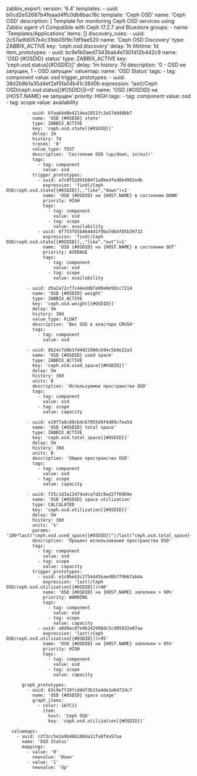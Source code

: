 zabbix_export:
  version: '6.4'
  templates:
    - uuid: b0cd2e52687b4feaad4ffc0db6bac16c
      template: 'Ceph OSD'
      name: 'Ceph OSD'
      description: |
        Template for monitoring Ceph OSD services using Zabbix agent v1
        Compatible with Ceph 17.2.7 and Bluestore
      groups:
        - name: 'Templates/Applications'
      items: []
      discovery_rules:
        - uuid: 2c57adfd057e4c31bb05f9c7df9ae520
          name: 'Ceph OSD Discovery'
          type: ZABBIX_ACTIVE
          key: 'ceph.osd.discovery'
          delay: 1h
          lifetime: 1d
          item_prototypes:
            - uuid: bc9e1b0aed7343bab4e1301d12b442c9
              name: 'OSD {#OSDID} status'
              type: ZABBIX_ACTIVE
              key: 'ceph.osd.status[{#OSDID}]'
              delay: 1m
              history: 7d
              description: '0 - OSD не запущен, 1 - OSD запущен'
              valuemap:
                name: 'OSD Status'
              tags:
                - tag: component
                  value: osd
              trigger_prototypes:
                - uuid: 38d2b8b1a35d4ef2af5fa04b41c38d0b
                  expression: 'last(/Ceph OSD/ceph.osd.status[{#OSDID}])=0'
                  name: 'OSD {#OSDID} на {HOST.NAME} не запущен'
                  priority: HIGH
                  tags:
                    - tag: component
                      value: osd
                    - tag: scope
                      value: availability
            
            - uuid: 6faa64d0e4214ea1851fc3a57dd48bb7
              name: 'OSD {#OSDID} state'
              type: ZABBIX_ACTIVE
              key: 'ceph.osd.state[{#OSDID}]'
              delay: 2m
              history: 7d
              trends: '0'
              value_type: TEXT
              description: 'Состояние OSD (up/down, in/out)'
              tags:
                - tag: component
                  value: osd
              trigger_prototypes:
                - uuid: a7c9f52d91b84f1a8bedfed8b4992e4b
                  expression: 'find(/Ceph OSD/ceph.osd.state[{#OSDID}],,"like","down")=1'
                  name: 'OSD {#OSDID} на {HOST.NAME} в состоянии DOWN'
                  priority: HIGH
                  tags:
                    - tag: component
                      value: osd
                    - tag: scope
                      value: availability
                - uuid: 8f753fb5b4644d1f9ba7d84f05b39732
                  expression: 'find(/Ceph OSD/ceph.osd.state[{#OSDID}],,"like","out")=1'
                  name: 'OSD {#OSDID} на {HOST.NAME} в состоянии OUT'
                  priority: AVERAGE
                  tags:
                    - tag: component
                      value: osd
                    - tag: scope
                      value: availability
            
            - uuid: d5a2a72cf7c44edd87e00e0e50cc7214
              name: 'OSD {#OSDID} weight'
              type: ZABBIX_ACTIVE
              key: 'ceph.osd.weight[{#OSDID}]'
              delay: 5m
              history: 30d
              value_type: FLOAT
              description: 'Вес OSD в кластере CRUSH'
              tags:
                - tag: component
                  value: osd
            
            - uuid: 8b24c7d8b1fd4921986cb94c5b9e22a3
              name: 'OSD {#OSDID} used space'
              type: ZABBIX_ACTIVE
              key: 'ceph.osd.used_space[{#OSDID}]'
              delay: 5m
              history: 30d
              units: B
              description: 'Используемое пространство OSD'
              tags:
                - tag: component
                  value: osd
                - tag: scope
                  value: capacity
            
            - uuid: e19f7a8c80cb4c67955d9f4d89cfea5d
              name: 'OSD {#OSDID} total space'
              type: ZABBIX_ACTIVE
              key: 'ceph.osd.total_space[{#OSDID}]'
              delay: 5m
              history: 30d
              units: B
              description: 'Общее пространство OSD'
              tags:
                - tag: component
                  value: osd
                - tag: scope
                  value: capacity
            
            - uuid: f25c1d3a12474a4cafd2c9ad27f69b9e
              name: 'OSD {#OSDID} space utilization'
              type: CALCULATED
              key: 'ceph.osd.utilization[{#OSDID}]'
              delay: 5m
              history: 30d
              units: '%'
              params: '100*last("ceph.osd.used_space[{#OSDID}]")/last("ceph.osd.total_space[{#OSDID}]")'
              description: 'Процент использования пространства OSD'
              tags:
                - tag: component
                  value: osd
                - tag: scope
                  value: capacity
              trigger_prototypes:
                - uuid: e1c8beb3c2754d45baed0b7f9b6fab4a
                  expression: 'last(/Ceph OSD/ceph.osd.utilization[{#OSDID}])>90'
                  name: 'OSD {#OSDID} на {HOST.NAME} заполнен > 90%'
                  priority: WARNING
                  tags:
                    - tag: component
                      value: osd
                    - tag: scope
                      value: capacity
                - uuid: a8d9ac8fe9b242998dc5cd85932e07aa
                  expression: 'last(/Ceph OSD/ceph.osd.utilization[{#OSDID}])>95'
                  name: 'OSD {#OSDID} на {HOST.NAME} заполнен > 95%'
                  priority: HIGH
                  tags:
                    - tag: component
                      value: osd
                    - tag: scope
                      value: capacity
      
          graph_prototypes:
            - uuid: 63c9e7f20fcd4df3b15a4de1e6472dc7
              name: 'OSD {#OSDID} space usage'
              graph_items:
                - color: 1A7C11
                  item:
                    host: 'Ceph OSD'
                    key: 'ceph.osd.utilization[{#OSDID}]'
      
      valuemaps:
        - uuid: c2f3cc5e2a9b46b180da11fa8f4a57aa
          name: 'OSD Status'
          mappings:
            - value: '0'
              newvalue: 'Down'
            - value: '1'
              newvalue: 'Up'
